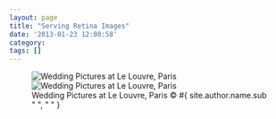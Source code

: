 ```yaml
---
layout: page
title: "Serving Retina Images"
date: '2013-01-23 12:00:58'
category:
tags: []
---
```


<figure>
<picture>
	<!--[if IE 9]><video style="display: none;"><![endif]-->
	<source srcset="images/2012-09-20-Louvre-900w.jpg, images/2012-09-20-Louvre.jpg 2x" media="(min-width:480px)">
	<!--[if IE 9]></video><![endif]-->
	<img srcset="images/2012-09-20-Louvre-480w.jpg, images/2012-09-20-Louvre-960w.jpg 2x" alt="Wedding Pictures at Le Louvre, Paris">
</picture>
<noscript>
<img src="images/2012-09-20-Louvre-480w.jpg" alt="Wedding Pictures at Le Louvre, Paris">
</noscript>
<figcaption>Wedding Pictures at Le Louvre, Paris
  <span class="copyright">&copy;&nbsp;#{ site.author.name.sub " ", "&nbsp;" }</span>
</figcaption>
</figure>
</div>